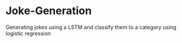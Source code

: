 # Joke-Generation
Generating jokes using a LSTM and classify them to a category using logistic regression
